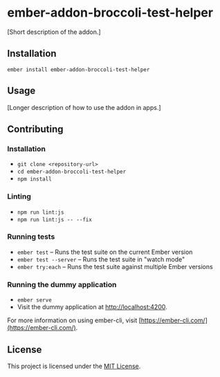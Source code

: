 ember-addon-broccoli-test-helper
==============================================================================

[Short description of the addon.]

Installation
------------------------------------------------------------------------------

```
ember install ember-addon-broccoli-test-helper
```


Usage
------------------------------------------------------------------------------

[Longer description of how to use the addon in apps.]


Contributing
------------------------------------------------------------------------------

### Installation

* `git clone <repository-url>`
* `cd ember-addon-broccoli-test-helper`
* `npm install`

### Linting

* `npm run lint:js`
* `npm run lint:js -- --fix`

### Running tests

* `ember test` – Runs the test suite on the current Ember version
* `ember test --server` – Runs the test suite in "watch mode"
* `ember try:each` – Runs the test suite against multiple Ember versions

### Running the dummy application

* `ember serve`
* Visit the dummy application at [http://localhost:4200](http://localhost:4200).

For more information on using ember-cli, visit [https://ember-cli.com/](https://ember-cli.com/).

License
------------------------------------------------------------------------------

This project is licensed under the [MIT License](LICENSE.md).
